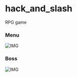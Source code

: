 # hack_and_slash
RPG game

### Menu
![IMG](https://raw.githubusercontent.com/liderako/hack_and_slash/master/screenshots/Screen%20Shot%202019-04-20%20at%2012.46.26%20PM.png)

### Boss
![IMG](https://raw.githubusercontent.com/liderako/hack_and_slash/master/screenshots/Screen%20Shot%202019-04-20%20at%2012.48.51%20PM.png)
